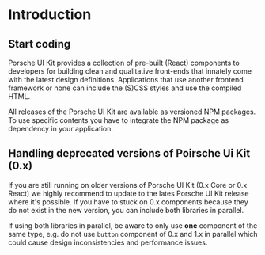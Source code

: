 # Introduction

## Start coding

Porsche UI Kit provides a collection of pre-built (React) components to developers for building clean and qualitative front-ends that innately come with the latest design definitions. Applications that use another frontend framework or none can include the (S)CSS styles and use the compiled HTML.

All releases of the Porsche UI Kit are available as versioned NPM packages. To use specific contents you have to integrate the NPM package as dependency in your application.

## Handling deprecated versions of Poirsche Ui Kit (0.x)
If you are still running on older versions of Porsche UI Kit (0.x Core or 0.x React) we highly recommend to update to the lates Porsche UI Kit release where it's possible. If you have to stuck on 0.x components because they do not exist in the new version, you can include both libraries in parallel.  

If using both libraries in parallel, be aware to only use **one** component of the same type, e.g. do not use `button` component of 0.x and 1.x in parallel which could cause design inconsistencies and performance issues.

